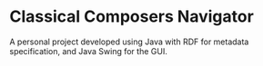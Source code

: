 # Classical Composers Navigator

A personal project developed using Java with RDF for metadata specification, and Java Swing for the GUI.

